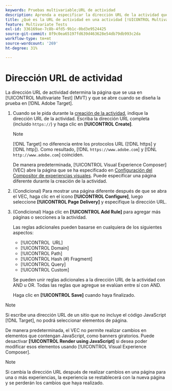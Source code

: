 ```yaml
---
keywords: Pruebas multivariable;URL de actividad
description: Aprenda a especificar la dirección URL de la actividad que determina la página que se usa en la prueba y que se abre cuando se diseña la actividad [!UICONTROL Multivariate Test] mediante  [!DNL Adobe Target].
title: ¿Qué es la URL de actividad en una actividad [!UICONTROL Multivariate Test] (MVT)?
feature: Multivariate Tests
exl-id: 336169ae-7c8b-4fd5-9b1c-0bd3e9524425
source-git-commit: 8f9c0ea65197fd639d463628e54db79db993c2da
workflow-type: tm+mt
source-wordcount: '269'
ht-degree: 31%

---
```


# Dirección URL de actividad

La dirección URL de actividad determina la página que se usa en [!UICONTROL Multivariate Test] (MVT) y que se abre cuando se diseña la prueba en [!DNL Adobe Target].

1. Cuando se le pida durante la [creación de la actividad](/help/main/c-activities/c-multivariate-testing/t-create-multivariate-test/create-multivariate-test.md), indique la dirección URL de la actividad. Escriba la dirección URL completa (incluido `https://`) y haga clic en **[!UICONTROL Create]**.

   >[!NOTE]
   >
   >[!DNL Target] no diferencia entre los protocolos URL ([!DNL https] y [!DNL http]). Como resultado, [!DNL `https://www.adobe.com`] y [!DNL `http://www.adobe.com`] coinciden.

   De manera predeterminada, [!UICONTROL Visual Experience Composer] (VEC) abre la página que se ha especificado en [Configuración del Compositor de experiencias visuales](/help/main/administrating-target/visual-experience-composer-set-up.md). Puede especificar una página diferente durante la creación de la actividad.

1. (Condicional) Para mostrar una página diferente después de que se abra el VEC, haga clic en el icono **[!UICONTROL Configure]**, luego seleccione **[!UICONTROL Page Delivery]** y especifique la dirección URL.

1. (Condicional) Haga clic en **[!UICONTROL Add Rule]** para agregar más páginas o secciones a la actividad.

   Las reglas adicionales pueden basarse en cualquiera de los siguientes aspectos:

   * [!UICONTROL &#x200B; URL]
   * [!UICONTROL Domain]
   * [!UICONTROL Path]
   * [!UICONTROL Hash (#) Fragment]
   * [!UICONTROL Query]
   * [!UICONTROL Custom]

   Se pueden unir reglas adicionales a la dirección URL de la actividad con AND u OR. Todas las reglas que agregue se evalúan entre sí con AND.

   Haga clic en **[!UICONTROL Save]** cuando haya finalizado.

>[!NOTE]
>
>Si escribe una dirección URL de un sitio que no incluye el código JavaScript [!DNL Target], no podrá seleccionar elementos de página.
>
>De manera predeterminada, el VEC no permite realizar cambios en elementos que contengan JavaScript, como banners giratorios. Puede desactivar **[!UICONTROL Render using JavaScript]** si desea poder modificar esos elementos usando [!UICONTROL Visual Experience Composer].

>[!NOTE]
>
>Si cambia la dirección URL después de realizar cambios en una página para una o más experiencias, la experiencia se restablecerá con la nueva página y se perderán los cambios que haya realizado.
